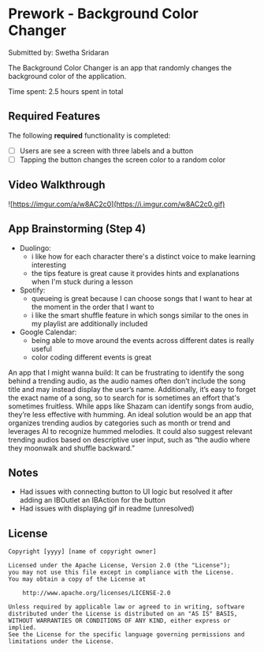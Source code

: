 # Prework - Background Color Changer

Submitted by: Swetha Sridaran

The Background Color Changer is an app that randomly changes the background color of the application. 

Time spent: 2.5 hours spent in total

## Required Features

The following **required** functionality is completed:

- [ ] Users are see a screen with three labels and a button
- [ ] Tapping the button changes the screen color to a random color
 
## Video Walkthrough
![https://imgur.com/a/w8AC2c0](https://i.imgur.com/w8AC2c0.gif)

## App Brainstorming (Step 4)
- Duolingo: 
  - i like how for each character there's a distinct voice to make learning interesting
  - the tips feature is great cause it provides hints and explanations when I'm stuck during a lesson
- Spotify:
  -  queueing is great because I can choose songs that I want to hear at the moment in the order that I want to 
  -  i like the smart shuffle feature in which songs similar to the ones in my playlist are additionally included
- Google Calendar:
  -  being able to move around the events across different dates is really useful
  -  color coding different events is great

An app that I might wanna build: It can be frustrating to identify the song behind a trending audio, as the audio names often don’t include the song title and may instead display the user’s name. Additionally, it’s easy to forget the exact name of a song, so to search for is sometimes an effort that's sometimes fruitless. While apps like Shazam can identify songs from audio, they’re less effective with humming. An ideal solution would be an app that organizes trending audios by categories such as month or trend and leverages AI to recognize hummed melodies. It could also suggest relevant trending audios based on descriptive user input, such as “the audio where they moonwalk and shuffle backward.”


## Notes

- Had issues with connecting button to UI logic but resolved it after adding an IBOutlet an IBAction for the button
- Had issues with displaying gif in readme (unresolved)


## License

    Copyright [yyyy] [name of copyright owner]

    Licensed under the Apache License, Version 2.0 (the "License");
    you may not use this file except in compliance with the License.
    You may obtain a copy of the License at

        http://www.apache.org/licenses/LICENSE-2.0

    Unless required by applicable law or agreed to in writing, software
    distributed under the License is distributed on an "AS IS" BASIS,
    WITHOUT WARRANTIES OR CONDITIONS OF ANY KIND, either express or implied.
    See the License for the specific language governing permissions and
    limitations under the License.
